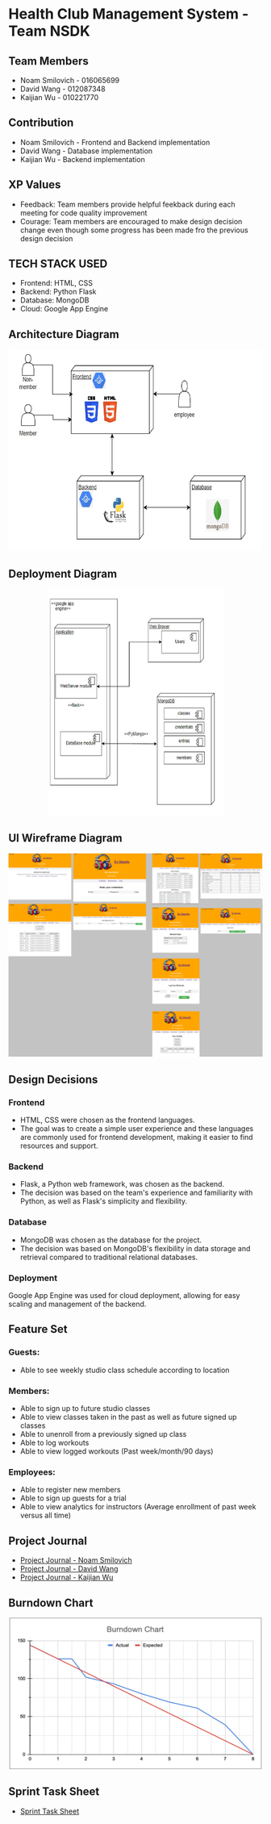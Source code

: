 # Health Club Management System - Team NSDK
## Team Members
* Noam Smilovich   - 016065699
* David Wang       - 012087348
* Kaijian Wu       - 010221770
## Contribution
* Noam Smilovich - Frontend and Backend implementation  
* David Wang - Database implementation
* Kaijian Wu - Backend implementation 
## XP Values
* Feedback: Team members provide helpful feekback during each meeting for code quality improvement
* Courage: Team members are encouraged to make design decision change even though some progress has been made fro the previous design decision 
## TECH STACK USED
- Frontend: HTML, CSS
- Backend: Python Flask
- Database: MongoDB 
- Cloud: Google App Engine
## Architecture Diagram

<p align="center"><img src="Images/Architecture_diagram.jpeg" alt="Architecture_diagram" width="680" height="400"></p>

## Deployment Diagram

<p align="center"><img src="Images/Deployment_diagram.jpeg" alt="Deployment_diagram" width="350" height="450"></p>

## UI Wireframe Diagram

<p align="center"><img src="Images/ui_wireframes.png" alt="UI Wireframes"></p>

## Design Decisions
### Frontend
* HTML, CSS were chosen as the frontend languages.
* The goal was to create a simple user experience and these languages are commonly used for frontend development, making it easier to find resources and support.
### Backend
* Flask, a Python web framework, was chosen as the backend.
* The decision was based on the team's experience and familiarity with Python, as well as Flask's simplicity and flexibility.
### Database
* MongoDB was chosen as the database for the project.
* The decision was based on MongoDB's flexibility in data storage and retrieval compared to traditional relational databases.
### Deployment
Google App Engine was used for cloud deployment, allowing for easy scaling and management of the backend.
## Feature Set
### Guests:
* Able to see weekly studio class schedule according to location
### Members:
* Able to sign up to future studio classes
* Able to view classes taken in the past as well as future signed up classes
* Able to unenroll from a previously signed up class
* Able to log workouts
* Able to view logged workouts (Past week/month/90 days)
### Employees:
* Able to register new members
* Able to sign up guests for a trial
* Able to view analytics for instructors (Average enrollment of past week versus all time)
## Project Journal
* [Project Journal - Noam Smilovich](Project%20Journals/Project%20Journal%20-%20Noam%20Smilovich.md)
* [Project Journal - David Wang](Project%20Journals/Project%20Journal%20-%20David%20Wang.md)
* [Project Journal - Kaijian Wu](Project%20Journals/Project%20Journal%20-%20Kaijian%20We.md)
## Burndown Chart

<p align="center"><img src="Images/burndown_chart.jpg" alt="Burndown_chart" width="500" height="300"></p>

## Sprint Task Sheet
* [Sprint Task Sheet](Sprint%20Task%20Sheet/Sprint%20Task%20Sheet.xlsx)
